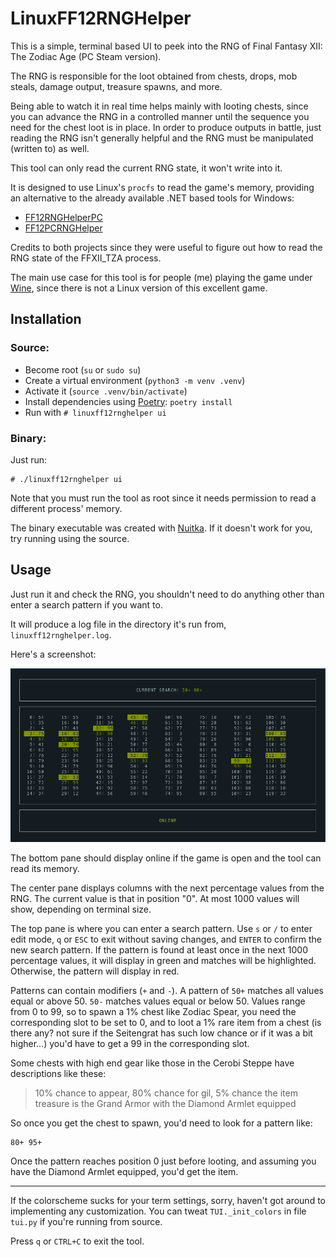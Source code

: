 LinuxFF12RNGHelper
===================

This is a simple, terminal based UI to peek into the RNG of Final
Fantasy XII: The Zodiac Age (PC Steam version).

The RNG is responsible for the loot obtained from chests, drops,
mob steals, damage output, treasure spawns, and more.

Being able to watch it in real time helps mainly with looting chests,
since you can advance the RNG in a controlled manner until the sequence
you need for the chest loot is in place. In order to produce outputs in
battle, just reading the RNG isn't generally helpful and the RNG must
be manipulated (written to) as well.

This tool can only read the current RNG state, it won't write into it.

It is designed to use Linux's `procfs` to read the game's memory,
providing an alternative to the already available .NET based tools
for Windows:

- [FF12RNGHelperPC](https://github.com/Tranquilite0/FF12RNGHelperPC/)
- [FF12PCRNGHelper](https://github.com/mztikk/FF12PCRNGHelper)

Credits to both projects since they were useful to figure out how to
read the RNG state of the FFXII_TZA process.

The main use case for this tool is for people (me) playing the game
under [Wine](https://www.winehq.org/), since there is not a Linux
version of this excellent game.

Installation
------------

### Source:

- Become root (`su` or `sudo su`)
- Create a virtual environment (`python3 -m venv .venv`)
- Activate it (`source .venv/bin/activate`)
- Install dependencies using [Poetry](https://python-poetry.org/):
  `poetry install`
- Run with `# linuxff12rnghelper ui`

### Binary:

Just run:

```
# ./linuxff12rnghelper ui
```

Note that you must run the tool as root since it needs permission to
read a different process' memory.

The binary executable was created with [Nuitka](https://nuitka.net/).
If it doesn't work for you, try running using the source.

Usage
-----

Just run it and check the RNG, you shouldn't need to do anything other than
enter a search pattern if you want to.

It will produce a log file in the directory it's run from, `linuxff12rnghelper.log`.

Here's a screenshot:

![A screenshot of the program](Screenshot1.png)

The bottom pane should display online if the game is open and the tool can
read its memory.

The center pane displays columns with the next percentage values from the
RNG. The current value is that in position "0". At most 1000 values will
show, depending on terminal size.

The top pane is where you can enter a search pattern. Use `s` or `/` to enter
edit mode, `q` or `ESC` to exit without saving changes, and `ENTER` to confirm
the new search pattern. If the pattern is found at least once in the next 1000
percentage values, it will display in green and matches will be highlighted.
Otherwise, the pattern will display in red.

Patterns can contain modifiers (`+` and `-`). A pattern of `50+` matches
all values equal or above 50. `50-` matches values equal or below 50.
Values range from 0 to 99, so to spawn a 1% chest like Zodiac Spear, you
need the corresponding slot to be set to 0, and to loot a 1% rare item
from a chest (is there any? not sure if the Seitengrat has such low chance
or if it was a bit higher...) you'd have to get a 99 in the corresponding slot.

Some chests with high end gear like those in the Cerobi Steppe have descriptions
like these:

> 10% chance to appear, 80% chance for gil, 5% chance the item treasure is
> the Grand Armor with the Diamond Armlet equipped

So once you get the chest to spawn, you'd need to look for a pattern like:

```
80+ 95+
```

Once the pattern reaches position 0 just before looting, and assuming you
have the Diamond Armlet equipped, you'd get the item.

---

If the colorscheme sucks for your term settings, sorry, haven't got around to
implementing any customization. You can tweat `TUI._init_colors` in file
`tui.py` if you're running from source.

Press `q` or `CTRL+C` to exit the tool.

